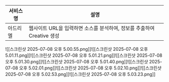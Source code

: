 
| 서비스명 | 설명                                            |
| ---- | --------------------------------------------- |
| 아드리엘 | 웹사이트 URL을 입력하면 소스를 분석하여, 정보를 추출하여 Creative 생성 |

![[스크린샷 2025-07-08 오후 5.00.55.png]]![[스크린샷 2025-07-08 오후 5.01.11.png]]![[스크린샷 2025-07-08 오후 5.01.21.png]]![[스크린샷 2025-07-08 오후 5.01.30.png]]![[스크린샷 2025-07-08 오후 5.01.40.png]]![[스크린샷 2025-07-08 오후 5.02.01.png]]![[스크린샷 2025-07-08 오후 5.02.10.png]]![[스크린샷 2025-07-08 오후 5.02.53.png]]![[스크린샷 2025-07-08 오후 5.03.23.png]]